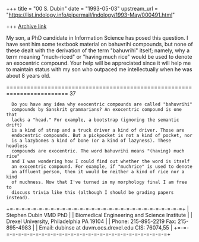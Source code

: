+++
title = "00 S. Dubin"
date = "1993-05-03"
upstream_url = "https://list.indology.info/pipermail/indology/1993-May/000491.html"

+++
[Archive link](https://list.indology.info/pipermail/indology/1993-May/000491.html)

My son, a PhD candidate in Information Science has posed this question.
I have sent him some textbook material on bahuvrihi compounds, but
none of these dealt with the derivation of the term "bahuvrihi" itself;
namely, why  a term meaning "much-riced" or "having much rice" would
be used to denote an exocentric compound.  Your help will be appreciated
since it will help me to maintain status with my son who outpaced me
intellectually when he was about 8 years old.

======================================================================== 37

      Do you have any idea why exocentric compounds are called "bahuvrihi"
      compounds by Sanskrit grammarians? An exocentric compound is one that
      lacks a "head." For example, a bootstrap (ignoring the semantic drift)
      is a kind of strap and a truck driver a kind of driver. Those are
      endocentric compounds. But a pickpocket is not a kind of pocket, nor
      is a lazybones a kind of bone (or a kind of lazyness). These headless
      compounds are exocentric. The word bahuvrihi means "(having) much rice"
      and I was wondering how I could find out whether the word is itself
      an exocentric compound. For example, if "muchrice" is used to denote
      an affluent person, then it would be neither a kind of rice nor a kind
      of muchness. Now that I've turned in my morphology final I am free to
      discuss trivia like this (although I should be grading papers instead).

 +=-=-=-=-=-=-=-=-=-=-=-=-=-=-=-=-=-=-=-=-=-=-=-=-=-=-=-=-=-=+
 |                 Stephen Dubin VMD PhD                     |
 |     Biomedical Engineering and Science Institute          |
 |     Drexel University,  Philadelphia  PA  19104           |
 |       Phone: 215-895-2219   Fax: 215-895-4983             |
 |   Email: dubinse at duvm.ocs.drexel.edu   CIS: 76074,55      |
 +=-=-=-=-=-=-=-=-=-=-=-=-=-=-=-=-=-=-=-=-=-=-=-=-=-=-=-=-=-=+








